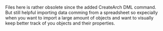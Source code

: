 Files here is rather obsolete since the added CreateArch DML command.
But still helpful importing data comming from a spreadsheet so expecially when you want to import a large amount of objects and want to visually keep better track of you objects and their properties.
